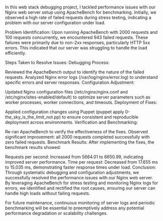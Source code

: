In this web stack debugging project, I tackled performance issues with our Nginx web server setup using ApacheBench for benchmarking. Initially, we observed a high rate of failed requests during stress testing, indicating a problem with our server configuration under load.

Problem Identification:
Upon running ApacheBench with 2000 requests and 100 requests concurrently, we encountered 943 failed requests. These failures were primarily due to non-2xx responses, particularly HTTP 5xx errors. This indicated that our server was struggling to handle the load efficiently.

Steps Taken to Resolve Issues:
Debugging Process:

Reviewed the ApacheBench output to identify the nature of the failed requests.
Analyzed Nginx error logs (/var/log/nginx/error.log) to understand specific errors and server responses.
Configuration Adjustment:

Updated Nginx configuration files (/etc/nginx/nginx.conf and /etc/nginx/sites-enabled/default) to optimize server parameters such as worker processes, worker connections, and timeouts.
Deployment of Fixes:

Applied configuration changes using Puppet (puppet apply 0-the_sky_is_the_limit_not.pp) to ensure consistent and reproducible deployment across environments.
Verification and Benchmarking:

Re-ran ApacheBench to verify the effectiveness of the fixes.
Observed significant improvement: all 2000 requests completed successfully with zero failed requests.
Benchmark Results:
After implementing the fixes, the benchmark results showed:

Requests per second: Increased from 5664.01 to 6650.99, indicating improved server performance.
Time per request: Decreased from 17.655 ms to 15.035 ms, demonstrating faster response times under load.
Conclusion:
Through systematic debugging and configuration adjustments, we successfully resolved the performance issues with our Nginx web server. By leveraging ApacheBench for stress testing and monitoring Nginx logs for errors, we identified and rectified the root causes, ensuring our server can handle high loads without failing requests.

For future maintenance, continuous monitoring of server logs and periodic benchmarking will be essential to preemptively address any potential performance degradation or scalability challenges.


